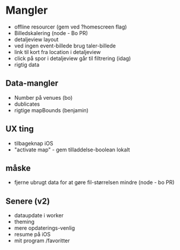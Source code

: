 # Mangler

* offline resourcer (gem ved ?homescreen flag)
* Billedskalering (node - Bo PR)
* detaljeview layout
* ved ingen event-billede brug taler-billede
* link til kort fra location i detaljeview
* click på spor i detaljeview går til filtrering (idag)
* rigtig data

## Data-mangler

* Number på venues (bo)
* dublicates
* rigtige mapBounds (benjamin)

## UX ting

* tilbageknap iOS 
* "activate map" - gem tilladdelse-boolean lokalt 

## måske

* fjerne ubrugt data for at gøre fil-størrelsen mindre (node - bo PR)

## Senere (v2)

* dataupdate i worker
* theming
* mere opdaterings-venlig
* resume på iOS
* mit program /favoritter
